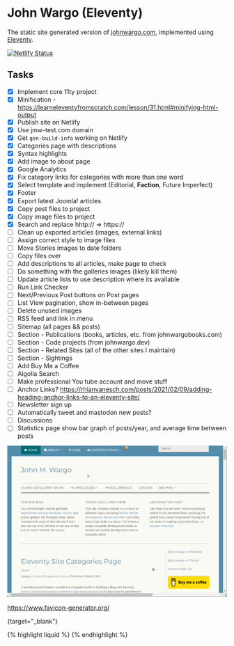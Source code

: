 # John Wargo (Eleventy)

The static site generated version of [johnwargo.com](https://johnwargo.com), implemented using [Eleventy](https://www.11ty.dev/).

[![Netlify Status](https://api.netlify.com/api/v1/badges/9c776198-312a-450e-a329-fbb33e7afa79/deploy-status)](https://app.netlify.com/sites/johnwargo/deploys)

## Tasks

* [x] Implement core 11ty project
* [x] Minification - https://learneleventyfromscratch.com/lesson/31.html#minifying-html-output
* [x] Publish site on Netlify
* [x] Use jmw-test.com domain
* [x] Get `gen-build-info` working on Netlify
* [x] Categories page with descriptions
* [x] Syntax highlights
* [x] Add image to about page
* [x] Google Analytics
* [x] Fix category links for categories with more than one word
* [x] Select template and implement (Editorial, **Faction**, Future Imperfect)
* [x] Footer
* [x] Export latest Joomla! articles
* [x] Copy post files to project
* [x] Copy image files to project
* [x] Search and replace hhtp:// => https://
* [ ] Clean up exported articles (images, external links)
* [ ] Assign correct style to image files
* [ ] Move Stories images to date folders
* [ ] Copy files over
* [ ] Add descriptions to all articles, make page to check
* [ ] Do something with the galleries images (likely kill them)
* [ ] Update article lists to use description where its available
* [ ] Run Link Checker
* [ ] Next/Previous Post buttons on Post pages
* [ ] List View pagination, show in-between pages
* [ ] Delete unused images
* [ ] RSS feed and link in menu
* [ ] Sitemap (all pages && posts)
* [ ] Section - Publications (books, articles, etc. from johnwargobooks.com)
* [ ] Section - Code projects (from johnwargo.dev)
* [ ] Section - Related Sites (all of the other sites I maintain)
* [ ] Section - Sightings
* [ ] Add Buy Me a Coffee
* [ ] Algolia Search
* [ ] Make professional You tube account and move stuff
* [ ] Anchor Links? https://rhianvanesch.com/posts/2021/02/09/adding-heading-anchor-links-to-an-eleventy-site/
* [ ] Newsletter sign up
* [ ] Automatically tweet and mastodon new posts?
* [ ] Discussions
* [ ] Statistics page show bar graph of posts/year, and average time between posts

![Home Page](images/image-01.png)

https://www.favicon-generator.org/


{target="_blank"}


{% highlight liquid %}
{% endhighlight %}